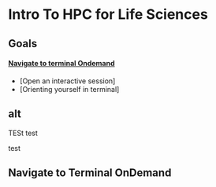 # Intro To HPC for Life Sciences

## Goals 
#### [Navigate to terminal Ondemand](#navigate-to-terminal-ondemand-1)
- [Open an interactive session]
- [Orienting yourself in terminal]



## alt






TESt
test

test 
## Navigate to Terminal OnDemand
